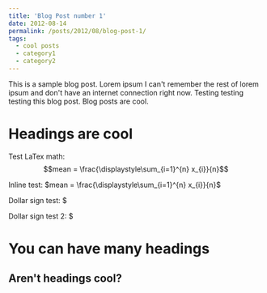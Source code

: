 ```yaml
---
title: 'Blog Post number 1'
date: 2012-08-14
permalink: /posts/2012/08/blog-post-1/
tags:
  - cool posts
  - category1
  - category2
---
```


This is a sample blog post. Lorem ipsum I can't remember the rest of lorem ipsum and don't have an internet connection right now. Testing testing testing this blog post. Blog posts are cool.

Headings are cool
======

Test LaTex math:
$$mean = \frac{\displaystyle\sum_{i=1}^{n} x_{i}}{n}$$

Inline test: $mean = \frac{\displaystyle\sum_{i=1}^{n} x_{i}}{n}$

Dollar sign test: \$

Dollar sign test 2: $

You can have many headings
======

Aren't headings cool?
------
